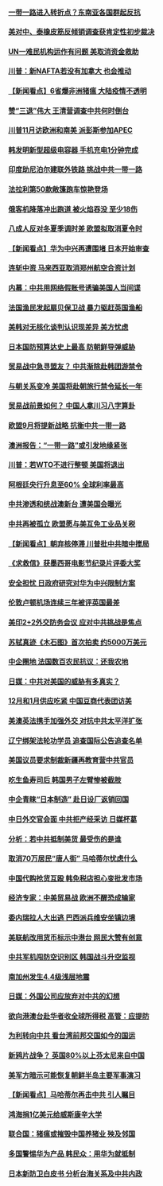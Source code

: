 #### [一带一路进入转折点？东南亚各国群起反抗](../pages/nsc418/n10684758.md) 

#### [美对中、泰橡皮筋反倾销调查获肯定性初步裁决](../pages/nsc418/n10684415.md) 

#### [UN一难民机构运作有问题 美取消资金救助](../pages/nsc418/n10684212.md) 

#### [川普：新NAFTA若没有加拿大 也会推动](../pages/nsc418/n10683996.md) 

#### [【新闻看点】6省爆非洲猪瘟 大陆疫情不透明](../pages/nsc418/n10683869.md) 

#### [赞“三退”伟大 王清营调查中共何时倒台](../pages/nsc418/n10683721.md) 

#### [川普11月访欧洲和南美 派彭斯参加APEC](../pages/nsc418/n10683571.md) 

#### [韩发明新型超级电容器 手机充电1分钟完成](../pages/nsc418/n10683504.md) 

#### [印度助尼泊尔建联外铁路 挑战中共一带一路](../pages/nsc418/n10683339.md) 

#### [法拉利第50款敞篷跑车惊艳登场](../pages/nsc418/n10683198.md) 

#### [俄客机降落冲出跑道 被火焰吞没 至少18伤](../pages/nsc418/n10683157.md) 

#### [八成人反对冬夏季调时差 欧盟拟取消夏令时](../pages/nsc418/n10682459.md) 

#### [【新闻看点】华为中兴再遭围堵 日本开始审查](../pages/nsc418/n10682086.md) 

#### [连斩中资 马来西亚取消郑州航空合资计划](../pages/nsc418/n10681985.md) 

#### [内幕：中共用网络假账号诱骗美国人当间谍](../pages/nsc418/n10681737.md) 

#### [法国渔民发起扇贝保卫战 暴力驱赶英国渔船](../pages/nsc418/n10681733.md) 

#### [美韩对无核化谈判认识现差异 美方忧虑](../pages/nsc418/n10681224.md) 

#### [日本国防预算达史上最高 防朝鲜导弹威胁](../pages/nsc418/n10681165.md) 

#### [贸易战中急寻盟友？ 中共渐除赴韩团游禁令](../pages/nsc418/n10681195.md) 

#### [与朝关系变冷 美国将赴朝旅行禁令延长一年](../pages/nsc418/n10681148.md) 

#### [贸易战前景如何？ 中国人拿川习八字算卦](../pages/nsc418/n10681076.md) 

#### [欧盟9月将提新战略 抗衡中共一带一路](../pages/nsc418/n10680513.md) 

#### [澳洲报告：“一带一路”或引发地缘紧张](../pages/nsc418/n10679674.md) 

#### [川普：若WTO不进行整顿 美国将退出](../pages/nsc418/n10679784.md) 

#### [阿根廷央行升息至60% 全球利率最高](../pages/nsc418/n10679704.md) 

#### [中共渗透和统战澳新台 遭美国会曝光](../pages/nsc418/n10676240.md) 

#### [中共再被孤立 欧盟愿与美互免工业品关税](../pages/nsc418/n10679372.md) 

#### [【新闻看点】朝弃核停滞 川普批中共暗中搅局](../pages/nsc418/n10679094.md) 

#### [《求救信》获墨西哥电影节纪录片评委大奖](../pages/nsc418/n10679081.md) 

#### [安全担忧 日政府研究对华为中兴限制方案](../pages/nsc418/n10678893.md) 

#### [伦敦卢顿机场连续三年被评英国最差](../pages/nsc418/n10679029.md) 

#### [美印2+2外交防务会议 应对中共挑战是焦点](../pages/nsc418/n10678859.md) 

#### [苏轼真迹《木石图》首次拍卖 约5000万美元](../pages/nsc418/n10678593.md) 

#### [中企圈地 法国数百农民抗议：还我农地](../pages/nsc418/n10678286.md) 

#### [日媒：中共对美国的威胁有多真实？](../pages/nsc418/n10677860.md) 

#### [12月和1月供应吃紧 中国豆商代表团访美](../pages/nsc418/n10676826.md) 

#### [美澳英法携手加强外交 对抗中共太平洋扩张](../pages/nsc418/n10676811.md) 

#### [辽宁绑架法轮功学员 追查国际公告追查名单](../pages/nsc418/n10676574.md) 

#### [美国议员要求制裁新疆再教育营中共官员](../pages/nsc418/n10677055.md) 

#### [吃生鱼寿司后 韩国男子左臂惨被截肢](../pages/nsc418/n10676813.md) 

#### [中企青睐“日本制造” 赴日设厂返销回国](../pages/nsc418/n10676533.md) 

#### [中日外交官会面 中共拒产经采访 日媒杯葛](../pages/nsc418/n10676424.md) 

#### [分析：若中共抵制美货 最受伤的是谁](../pages/nsc418/n10676261.md) 

#### [取消70万居民“唐人街” 马哈蒂尔忧虑什么](../pages/nsc418/n10676115.md) 

#### [中国代购抢货互殴 韩免税店担心变批发市场](../pages/nsc418/n10675487.md) 

#### [经济专家：中美贸易战 欧洲不醒恐成输家](../pages/nsc418/n10675711.md) 

#### [委内瑞拉人大出逃 巴西派兵维安坐镇边境](../pages/nsc418/n10675644.md) 

#### [美联航改用货币标示中港台 网民大赞有创意](../pages/nsc418/n10675682.md) 

#### [中共军机闯防空识别区 韩国战斗升空监视](../pages/nsc418/n10675419.md) 

#### [南加州发生4.4级浅层地震](../pages/nsc418/n10674763.md) 

#### [日媒：外国公司应放弃对中共的幻想](../pages/nsc418/n10675415.md) 

#### [欲向港澳台赴华者收全球所得税 高管：应提防](../pages/nsc418/n10674690.md) 

#### [为利转向中共 看台湾前邦交国如今的国运](../pages/nsc418/n10674206.md) 

#### [新鸦片战争？ 英国80%以上芬太尼来自中国](../pages/nsc418/n10674054.md) 

#### [美军方暗示可能恢复朝鲜半岛主要军事演习](../pages/nsc418/n10673682.md) 

#### [【新闻看点】马哈蒂尔再击中共 引人瞩目](../pages/nsc418/n10673522.md) 

#### [鸿海捐1亿美元给威斯康辛大学](../pages/nsc418/n10673519.md) 

#### [联合国：猪瘟或摧毁中国养猪业 殃及邻国](../pages/nsc418/n10673348.md) 

#### [多国警惕华为产品 韩民众：用华为就抵制](../pages/nsc418/n10672323.md) 

#### [日本新防卫白皮书 分析台海关系及中共内政](../pages/nsc418/n10672587.md) 

